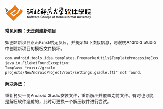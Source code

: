 ![河北师范大学软件学院](../../../image/logo.png)



#### 常见问题：无法创建新项目

如创建新项目点击`Finsh`后无反应，并提示如下类似信息，则说明Android Studio中创建新项目的模板文件损坏。

```
com.android.tools.idea.templates.FreemarkerUtils$TemplateProcessingException:
java.io.FileNotFoundException: 
Template "root://gradle-projects/NewAndroidProject/root/settings.gradle.ftl" not found.

```

#### 解决办法：

重新拷贝一份Android Studio安装文件，重新解压并覆盖之前文件。有时也可能是解压软件造成的，此时可更换一个解压软件进行尝试。